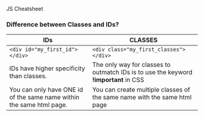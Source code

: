 JS Cheatsheet

### Difference between Classes and IDs?

IDs | CLASSES
------------ | -------------
```<div id="my_first_id"></div>``` | ```<div class="my_first_classes"></div>```
IDs have higher specificity than classes.  | The only way for classes to outmatch IDs is to use the keyword **!important** in CSS
You can only have ONE id of the same name within the same html page.   | You can create multiple classes of the same name with the same html page